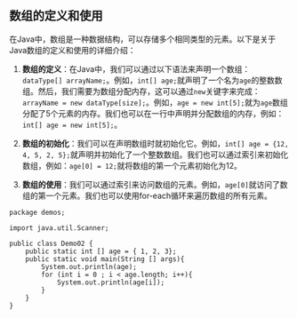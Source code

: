 ## 数组的定义和使用

在Java中，数组是一种数据结构，可以存储多个相同类型的元素。以下是关于Java数组的定义和使用的详细介绍：

1. **数组的定义**：在Java中，我们可以通过以下语法来声明一个数组：`dataType[] arrayName;`。例如，`int[] age;`就声明了一个名为`age`的整数数组。然后，我们需要为数组分配内存，这可以通过`new`关键字来完成：`arrayName = new dataType[size];`。例如，`age = new int[5];`就为`age`数组分配了5个元素的内存。我们也可以在一行中声明并分配数组的内存，例如：`int[] age = new int[5];`。

2. **数组的初始化**：我们可以在声明数组时就初始化它。例如，`int[] age = {12, 4, 5, 2, 5};`就声明并初始化了一个整数数组。我们也可以通过索引来初始化数组，例如：`age[0] = 12;`就将数组的第一个元素初始化为12。

3. **数组的使用**：我们可以通过索引来访问数组的元素。例如，`age[0]`就访问了数组的第一个元素。我们也可以使用for-each循环来遍历数组的所有元素。

```
package demos;

import java.util.Scanner;

public class Demo02 {
    public static int [] age = { 1, 2, 3};
    public static void main(String [] args){
        System.out.println(age);
        for (int i = 0 ; i < age.length; i++){
            System.out.println(age[i]);
        }
    }
}

```
